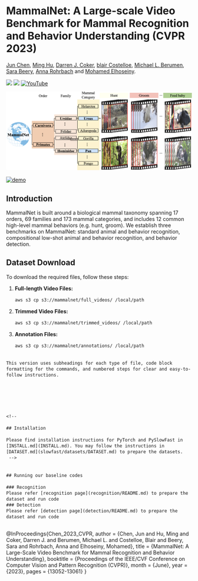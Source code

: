 # MammalNet: A Large-scale Video Benchmark for Mammal Recognition and Behavior Understanding (CVPR 2023)

[Jun Chen](https://junchen14.github.io/), [Ming Hu](https://minghu0830.github.io/), [Darren J. Coker](https://reefecology.kaust.edu.sa/people/details/dr.-darren-coker), [blair Costelloe](https://blaircostelloe.com/), [Michael L. Berumen](https://www.kaust.edu.sa/en/study/faculty/michael-berumen), [Sara Beery](https://beerys.github.io/), [Anna Rohrbach](https://anna-rohrbach.net/) and [Mohamed Elhoseiny](https://www.mohamed-elhoseiny.com/). 


<a href='https://mammal-net.github.io/'><img src='https://img.shields.io/badge/Project-Page-Green'></a>  <a href='https://arxiv.org/abs/2306.00576'><img src='https://img.shields.io/badge/Paper-Arxiv-red'></a> [![YouTube](https://badges.aleen42.com/src/youtube.svg)](https://www.youtube.com/watch?v=sY71Oag2JMw)

[![demo](figures/teaser_figure.png)](https://mammal-net.github.io/)

[![demo](figures/behavior_image.png)](https://mammal-net.github.io/)


## Introduction

MammalNet is built around a biological mammal taxonomy spanning 17 orders, 69 families and 173 mammal categories,
and includes 12 common high-level mammal behaviors (e.g. hunt, groom). We establish three benchmarks on MammalNet:
standard animal and behavior recognition, compositional low-shot animal and behavior recognition, and behavior detection.

## Dataset Download

To download the required files, follow these steps:

1. **Full-length Video Files:**
   ```bash
   aws s3 cp s3://mammalnet/full_videos/ /local/path
   ```

2. **Trimmed Video Files:**
   ```bash
   aws s3 cp s3://mammalnet/trimmed_videos/ /local/path
   ```

3. **Annotation Files:**
   ```bash
   aws s3 cp s3://mammalnet/annotations/ /local/path
   ```
```

This version uses subheadings for each type of file, code block formatting for the commands, and numbered steps for clear and easy-to-follow instructions.






<!-- 

## Installation

Please find installation instructions for PyTorch and PySlowFast in [INSTALL.md](INSTALL.md). You may follow the instructions in [DATASET.md](slowfast/datasets/DATASET.md) to prepare the datasets.
 -->


## Running our baseline codes

### Recognition
Please refer [recognition page](recognition/README.md) to prepare the dataset and run code
### Detection
Please refer [detection page](detection/README.md) to prepare the dataset and run code


```
@InProceedings{Chen_2023_CVPR,
    author    = {Chen, Jun and Hu, Ming and Coker, Darren J. and Berumen, Michael L. and Costelloe, Blair and Beery, Sara and Rohrbach, Anna and Elhoseiny, Mohamed},
    title     = {MammalNet: A Large-Scale Video Benchmark for Mammal Recognition and Behavior Understanding},
    booktitle = {Proceedings of the IEEE/CVF Conference on Computer Vision and Pattern Recognition (CVPR)},
    month     = {June},
    year      = {2023},
    pages     = {13052-13061}
}
```

